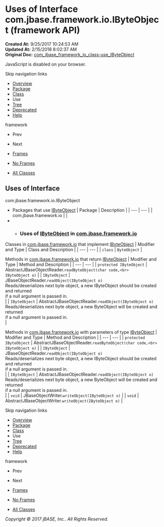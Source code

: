 # Uses of Interface com.jbase.framework.io.IByteObject (framework   API)

**Created At:** 9/25/2017 10:24:53 AM  
**Updated At:** 2/15/2018 8:02:37 AM  
**Original Doc:** [com_jbase_framework_io_class-use_IByteObject](https://docs.jbase.com/39223-class-use/com_jbase_framework_io_class-use_IByteObject)  

<!--<br>    try {<br>        if (location.href.indexOf('is-external=true') == -1) {<br>            parent.document.title="Uses of Interface com.jbase.framework.io.IByteObject (framework   API)";<br>        }<br>    }<br>    catch(err) {<br>    }<br>//-->
JavaScript is disabled on your browser.

Skip navigation links

- [Overview](../../../../../overview-summary.html)
- [Package](./../../com.jbase.framework.io-%28framework---api%29)
- [Class](./../../ibyteobject-%28framework---api%29 "interface in com.jbase.framework.io")
- Use
- [Tree](./../../com.jbase.framework.io-class-hierarchy-%28framework---api%29)
- [Deprecated](../../../../../deprecated-list.html)
- [Help](../../../../../help-doc.html)


framework <br>

- Prev
- Next


- [Frames](./.)
- [No Frames](./.)


- [All Classes](../../../../../allclasses-noframe.html)


<!--<br>  allClassesLink = document.getElementById("allclasses\_navbar\_top");<br>  if(window==top) {<br>    allClassesLink.style.display = "block";<br>  }<br>  else {<br>    allClassesLink.style.display = "none";<br>  }<br>  //-->

## Uses of Interface
com.jbase.framework.io.IByteObject

- Packages that use [IByteObject](./../../ibyteobject-%28framework---api%29 "interface in com.jbase.framework.io") | Package | Description |
| --- | --- |
| com.jbase.framework.io |   |
- - ### Uses of [IByteObject](./../../ibyteobject-%28framework---api%29 "interface in com.jbase.framework.io") in [com.jbase.framework.io](./../../com.jbase.framework.io-%28framework---api%29)


Classes in [com.jbase.framework.io](./../../com.jbase.framework.io-%28framework---api%29) that implement [IByteObject](./../../ibyteobject-%28framework---api%29 "interface in com.jbase.framework.io") | Modifier and Type | Class and Description |
| --- | --- |
| `class` | `ByteObject`  |



Methods in [com.jbase.framework.io](./../../com.jbase.framework.io-%28framework---api%29) that return [IByteObject](./../../ibyteobject-%28framework---api%29 "interface in com.jbase.framework.io") | Modifier and Type | Method and Description |
| --- | --- |
| `protected IByteObject` | AbstractJBaseObjectReader.`readByteObject(char code,<br>              IByteObject o)`  |
| `IByteObject` | JBaseObjectReader.`readObject(IByteObject o)`<br>Reads/deserializes next byte object, a new IByteObject should be created and returned<br> if a null argument is passed in.<br> |
| `IByteObject` | AbstractJBaseObjectReader.`readObject(IByteObject o)`<br>Reads/deserializes next byte object, a new ByteObject will be created and returned<br> if a null argument is passed in.<br> |



Methods in [com.jbase.framework.io](./../../com.jbase.framework.io-%28framework---api%29) with parameters of type [IByteObject](./../../ibyteobject-%28framework---api%29 "interface in com.jbase.framework.io") | Modifier and Type | Method and Description |
| --- | --- |
| `protected IByteObject` | AbstractJBaseObjectReader.`readByteObject(char code,<br>              IByteObject o)`  |
| `IByteObject` | JBaseObjectReader.`readObject(IByteObject o)`<br>Reads/deserializes next byte object, a new IByteObject should be created and returned<br> if a null argument is passed in.<br> |
| `IByteObject` | AbstractJBaseObjectReader.`readObject(IByteObject o)`<br>Reads/deserializes next byte object, a new ByteObject will be created and returned<br> if a null argument is passed in.<br> |
| `void` | JBaseObjectWriter.`writeObject(IByteObject o)`  |
| `void` | AbstractJBaseObjectWriter.`writeObject(IByteObject o)`  |

Skip navigation links

- [Overview](../../../../../overview-summary.html)
- [Package](./../../com.jbase.framework.io-%28framework---api%29)
- [Class](./../../ibyteobject-%28framework---api%29 "interface in com.jbase.framework.io")
- Use
- [Tree](./../../com.jbase.framework.io-class-hierarchy-%28framework---api%29)
- [Deprecated](../../../../../deprecated-list.html)
- [Help](../../../../../help-doc.html)


framework <br>

- Prev
- Next


- [Frames](./.)
- [No Frames](./.)


- [All Classes](../../../../../allclasses-noframe.html)


<!--<br>  allClassesLink = document.getElementById("allclasses\_navbar\_bottom");<br>  if(window==top) {<br>    allClassesLink.style.display = "block";<br>  }<br>  else {<br>    allClassesLink.style.display = "none";<br>  }<br>  //-->

*Copyright © 2017 jBASE, Inc.. All Rights Reserved.*
